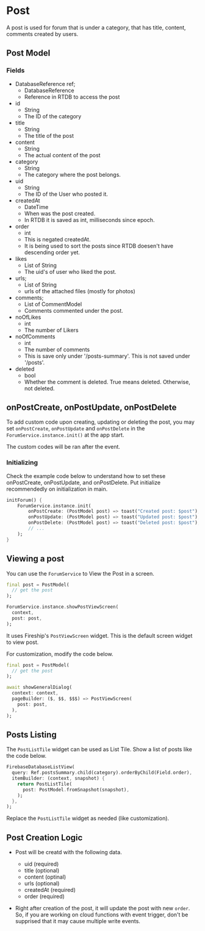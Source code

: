 # Post

A post is used for forum that is under a category, that has title, content, comments created by users.

## Post Model

### Fields

- DatabaseReference ref;
    - DatabaseReference
    - Reference in RTDB to access the post
- id
    - String
    - The ID of the category
- title
    - String
    - The title of the post
- content
    - String
    - The actual content of the post
- category
    - String
    - The category where the post belongs.
- uid
    - String
    - The ID of the User who posted it.
- createdAt
    - DateTime
    - When was the post created.
    - In RTDB it is saved as int, milliseconds since epoch.
- order
    - int
    - This is negated createdAt.
    - It is being used to sort the posts since RTDB doesen't have descending order yet.
- likes
    - List of String
    - The uid's of user who liked the post.
- urls;
    - List of String
    - urls of the attached files (mostly for photos)
- comments;
    - List of CommentModel
    - Comments commented under the post.
- noOfLikes
    - int
    - The number of Likers
- noOfComments
    - int
    - The number of comments
    - This is save only under '/posts-summary'. This is not saved under '/posts'.
- deleted
    - bool
    - Whether the comment is deleted. True means deleted. Otherwise, not deleted.

## onPostCreate, onPostUpdate, onPostDelete

To add custom code upon creating, updating or deleting the post, you may set `onPostCreate`, `onPostUpdate` and `onPostDelete` in the `ForumService.instance.init()` at the app start.

The custom codes will be ran after the event.

### Initializing

Check the example code below to understand how to set these onPostCreate, onPostUpdate, and onPostDelete. Put initialize recommendedly on initialization in main.

```dart
initForum() {
    ForumService.instance.init(
        onPostCreate: (PostModel post) => toast("Created post: $post"),
        onPostUpdate: (PostModel post) => toast("Updated post: $post"),
        onPostDelete: (PostModel post) => toast("Deleted post: $post"),
        // ... 
    );
}
```

## Viewing a post

You can use the `ForumService` to View the Post in a screen.

```dart
final post = PostModel(
  // get the post
);

ForumService.instance.showPostViewScreen(
  context,
  post: post,
);
```

It uses Fireship's `PostViewScreen` widget. This is the default screen widget to view post.

For customization, modify the code below.

```dart
final post = PostModel(
  // get the post
);

await showGeneralDialog(
  context: context,
  pageBuilder: ($, $$, $$$) => PostViewScreen(
    post: post,
  ),
);
```

## Posts Listing

The `PostListTile` widget can be used as List Tile. Show a list of posts like the code below.

```dart
FirebaseDatabaseListView(
  query: Ref.postsSummary.child(category).orderByChild(Field.order),
  itemBuilder: (context, snapshot) {
    return PostListTile(
      post: PostModel.fromSnapshot(snapshot),
    );
  },
);
```

Replace the `PostListTile` widget as needed (like customization).

## Post Creation Logic

- Post will be creatd with the following data.
    - uid (required)
    - title (optional)
    - content (optinal)
    - urls (optional)
    - createdAt (required)
    - order (required)

- Right after creation of the post, it will update the post with new `order`. So, if you are working on cloud functions with event trigger, don't be supprised that it may cause multiple write events.
